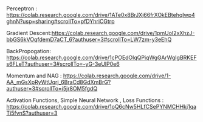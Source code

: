 # 

Perceptron : https://colab.research.google.com/drive/1ATe0x8BrJXj66frXOkEBtehqIwp4ghnN?usp=sharing#scrollTo=pfDYhriCGtrp

Gradient Descent:https://colab.research.google.com/drive/1pmUoI2xXhzJ-bbGS6kVOqfdemD7aCT_6?authuser=3#scrollTo=LW7zm-y3eEhQ

BackPropogation: https://colab.research.google.com/drive/1cPOEdOlqQPiqWgGArWgIgBRKEFs6FLeT?authuser=3#scrollTo=-yG-3eUlP0e6

Momentum and NAG : https://colab.research.google.com/drive/1-AA_mGsXpRyWtUqrj_6BraCd8GdXmBrG?authuser=3#scrollTo=i5jr8OM5fgdQ

Activation Functions, Simple Neural Network , Loss Functions : https://colab.research.google.com/drive/1oQ6cNw5HLfCSePYNMCHHkj1qaTi5fvnS?authuser=3

